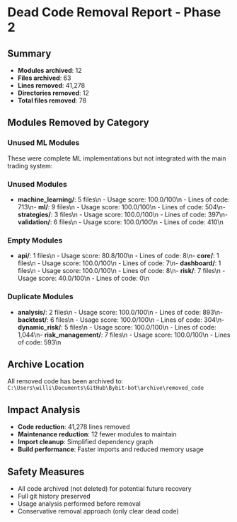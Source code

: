 
# Dead Code Removal Report - Phase 2

## Summary
- **Modules archived**: 12
- **Files archived**: 63
- **Lines removed**: 41,278
- **Directories removed**: 12
- **Total files removed**: 78

## Modules Removed by Category

### Unused ML Modules
These were complete ML implementations but not integrated with the main trading system:

### Unused Modules
- **machine_learning/**: 5 files\n  - Usage score: 100.0/100\n  - Lines of code: 713\n- **ml/**: 9 files\n  - Usage score: 100.0/100\n  - Lines of code: 504\n- **strategies/**: 3 files\n  - Usage score: 100.0/100\n  - Lines of code: 397\n- **validation/**: 6 files\n  - Usage score: 100.0/100\n  - Lines of code: 410\n
### Empty Modules
- **api/**: 1 files\n  - Usage score: 80.8/100\n  - Lines of code: 8\n- **core/**: 1 files\n  - Usage score: 100.0/100\n  - Lines of code: 7\n- **dashboard/**: 1 files\n  - Usage score: 100.0/100\n  - Lines of code: 8\n- **risk/**: 7 files\n  - Usage score: 40.0/100\n  - Lines of code: 0\n
### Duplicate Modules
- **analysis/**: 2 files\n  - Usage score: 100.0/100\n  - Lines of code: 893\n- **backtest/**: 6 files\n  - Usage score: 100.0/100\n  - Lines of code: 304\n- **dynamic_risk/**: 5 files\n  - Usage score: 100.0/100\n  - Lines of code: 1,044\n- **risk_management/**: 7 files\n  - Usage score: 100.0/100\n  - Lines of code: 593\n

## Archive Location
All removed code has been archived to: `C:\Users\willi\Documents\GitHub\Bybit-bot\archive\removed_code`

## Impact Analysis
- **Code reduction**: 41,278 lines removed
- **Maintenance reduction**: 12 fewer modules to maintain
- **Import cleanup**: Simplified dependency graph
- **Build performance**: Faster imports and reduced memory usage

## Safety Measures
- All code archived (not deleted) for potential future recovery
- Full git history preserved
- Usage analysis performed before removal
- Conservative removal approach (only clear dead code)
